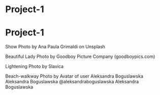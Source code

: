 # Project-1
# Project-1
Show Photo by Ana Paula Grimaldi on Unsplash

Beautiful Lady Photo by Goodboy Picture Company (goodboypics.com)

Lightening Photo by Slavica

Beach-walkway Photo by 
Avatar of user Aleksandra Boguslawska
Aleksandra Boguslawska
@aleksandraboguslawska
Aleksandra Boguslawska

